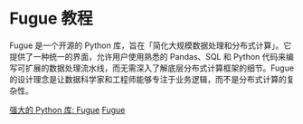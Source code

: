 # Fugue 教程

<show-structure depth="3"/>

Fugue 是一个开源的 Python 库，旨在「简化大规模数据处理和分布式计算」。它提供了一种统一的界面，允许用户使用熟悉的 Pandas、SQL 和 Python 代码来编写可扩展的数据处理流水线，而无需深入了解底层分布式计算框架的细节。Fugue 的设计理念是让数据科学家和工程师能够专注于业务逻辑，而不是分布式计算的复杂性。

<seealso>
<category ref="ref_docs">
    <a href="https://mp.weixin.qq.com/s/6Yoq7oOOYOBqhTkIWw4hCQ">强大的 Python 库: Fugue</a>
</category>
<category ref="ref_github">
    <a href="https://github.com/fugue-project/fugue">Fugue</a>
</category>
<category ref="ref_issues">
</category>
<category ref="ref_hf">
</category>
<category ref="ref_ms">
</category>
</seealso>
